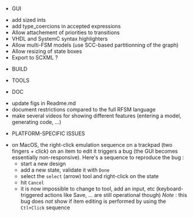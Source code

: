 * GUI
- add sized ints
- add type_coercions in accepted expressions
- Allow attachement of priorities to transitions
- VHDL and SystemC syntax highlighters
- Allow multi-FSM models (use SCC-based partitionning of the graph)
- Allow resizing of state boxes
- Export to SCXML ?

* BUILD

* TOOLS

* DOC
- update figs in Readme.md
- document restrictions compared to the full RFSM language
- make several videos for showing different features (entering a model, generating code, ...)

* PLATFORM-SPECIFIC ISSUES
- on MacOS, the right-click emulation sequence on a trackpad (two fingers + click) on an item to
  edit it triggers a bug (the GUI becomes essentially non-responsive).
  Here's a sequence to reproduce the bug :
  - start a new design
  - add a new state, validate it with `Done`
  - select the `select` (arrow) tool and right-click on the state
  - hit `Cancel`
  - it is now impossible to change to tool, add an input, etc (keyboard-triggered actions like Save,
    ... are still operational though)
   *Note* : this bug does _not_ show if item editing is performed by using the `Ctl+Click` sequence 
